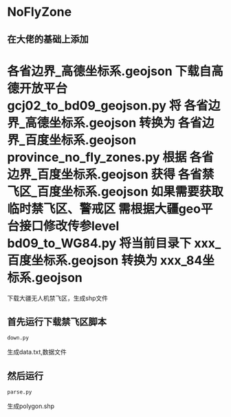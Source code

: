 # NoFlyZone

## 在大佬的基础上添加
各省边界_高德坐标系.geojson 下载自高德开放平台
gcj02_to_bd09_geojson.py 将 各省边界_高德坐标系.geojson 转换为 各省边界_百度坐标系.geojson
province_no_fly_zones.py 根据 各省边界_百度坐标系.geojson 获得 各省禁飞区_百度坐标系.geojson 如果需要获取临时禁飞区、警戒区 需根据大疆geo平台接口修改传参level
bd09_to_WG84.py  将当前目录下 xxx_百度坐标系.geojson 转换为 xxx_84坐标系.geojson
==================================================
下载大疆无人机禁飞区，生成shp文件


## 首先运行下载禁飞区脚本
```python
down.py
```
生成data.txt,数据文件

## 然后运行
```python
parse.py
```
生成polygon.shp

